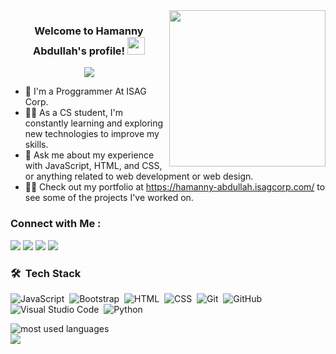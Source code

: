 
<img width="250" align="right" src="https://c.tenor.com/_DOBjnGspYAAAAAM/code-coding.gif">

<h3 align="center">
  Welcome to Hamanny Abdullah's profile!
  <img src="https://media.giphy.com/media/hvRJCLFzcasrR4ia7z/giphy.gif" width="28">
</h3>

<!-- Typing SVG by DenverCoder1 - https://github.com/DenverCoder1/readme-typing-svg -->
<p align="center">
  <a href="https://github.com/DenverCoder1/readme-typing-svg"><img src="https://readme-typing-svg.herokuapp.com/?lines=Full-stack%20web%20developer;Always%20learning%20new%20things&font=Fira%20Code&center=true&width=440&height=45&color=f75c7e&vCenter=true&size=22"></a>
</p> 

- 🏢 I'm a Proggrammer At ISAG Corp.
- 👨‍💻 As a CS student, I'm constantly learning and exploring new technologies to improve my skills.
- 💬 Ask me about my experience with JavaScript, HTML, and CSS, or anything related to web development or web design.
- 👨‍💻 Check out my portfolio at https://hamanny-abdullah.isagcorp.com/ to see some of the projects I've worked on.


### Connect with Me :

<a href="https://www.linkedin.com/in/hamanny-abdalla-697a62240/" target="_blank"><img src="https://img.shields.io/badge/-Hamanny%20Abdullah-0077B5?style=for-the-badge&logo=Linkedin&logoColor=white"/></a>
<a href="https://t.me/Hamanny7" target="_blank"><img src="https://img.shields.io/badge/-Hamanny%20Abdullah-0077B5?style=for-the-badge&logo=Telegram&logoColor=white"/></a>
<a href="https://www.facebook.com/hamanny.abdallah" target="_blank"><img src="https://img.shields.io/badge/-Hamanny%20Abdullah-0077B5?style=for-the-badge&logo=Facebook&logoColor=white"/></a>
<a href="https://www.instagram.com/hamanny_abdullah/" target="_blank"><img src="https://img.shields.io/badge/-Hamanny%20Abdullah-0077B5?style=for-the-badge&logo=Instagram&logoColor=white"/></a>
### 🛠 &nbsp;Tech Stack
![JavaScript](https://img.shields.io/badge/-JavaScript-05122A?style=flat&logo=javascript)&nbsp;
![Bootstrap](https://img.shields.io/badge/-Bootstrap-05122A?style=flat&logo=bootstrap&logoColor=563D7C)&nbsp;
![HTML](https://img.shields.io/badge/-HTML-05122A?style=flat&logo=HTML5)&nbsp;
![CSS](https://img.shields.io/badge/-CSS-05122A?style=flat&logo=CSS3&logoColor=1572B6)&nbsp;
![Git](https://img.shields.io/badge/-Git-05122A?style=flat&logo=git)&nbsp;
![GitHub](https://img.shields.io/badge/-GitHub-05122A?style=flat&logo=github)&nbsp;
![Visual Studio Code](https://img.shields.io/badge/-Visual%20Studio%20Code-05122A?style=flat&logo=visual-studio-code&logoColor=007ACC)&nbsp;
![Python](https://img.shields.io/badge/-Python%20-05122A?style=flat&logo=python)&nbsp;




<img align="left" src="https://github-readme-stats.vercel.app/api/top-langs?username=yousefdergham&show_icons=true&locale=en&layout=compact&theme=radical" alt="most used languages" />
<br>
<a href="https://komarev.com/ghpvc/?username=HamannyAbdullah&style=for-the-badge">
    <img src="https://komarev.com/ghpvc/?username=HamannyAbdullah&style=for-the-badge">
</a>
